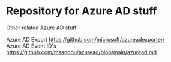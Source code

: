 # Repository for Azure AD stuff

Other related Azure AD stuff

Azure AD Export <https://github.com/microsoft/azureadexporter/>  
Azure AD Event ID's <https://github.com/msandbu/azuread/blob/main/azuread.md>
